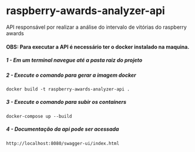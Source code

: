 # raspberry-awards-analyzer-api
API responsável por realizar a análise do intervalo de vitórias do raspberry awards

#### OBS: Para executar a API é necessário ter o docker instalado na maquina.

##### 1 - Em um terminal navegue até a pasta raiz do projeto

##### 2 - Execute o comando para gerar a imagem docker
    docker build -t raspberry-awards-analyzer-api .

##### 3 - Execute o comando para subir os containers
    docker-compose up --build

##### 4 - Documentação da api pode ser acessada
    http://localhost:8080/swagger-ui/index.html 